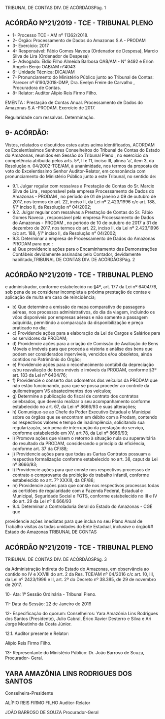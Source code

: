 TRIBUNAL DE CONTAS DIV. DE ACÓRDÃOSPág. 1

## ACÓRDÃO Nº21/2019 - TCE - TRIBUNAL PLENO

- 1- Processo TCE - AM nº 11362/2018.
- 2- Órgão: Processamento de Dados do Amazonas S.A - PRODAM
- 3- Exercício: 2017
- 4- Responsável: Fábio  Gomes  Naveca  (Ordenador  de  Despesa),  Marcio  Silva  de  Lira (Ordenador de Despesa)
- 5- Advogado: Eldio  Filho  Almeida  Barbosa  OAB/AM  -  N°  9492  e  Erlon  Angelin  Benjo OAB/AM n°4043
- 6- Unidade Técnica: DICAI/AM
- 7- Pronunciamento  do  Ministério  Público  junto  ao  Tribunal  de  Contas: Parecer  nº 6190/2018-DMP, Dra. Evelyn Freire de Carvalho , Procuradora de Contas.
- 8- Relator: Auditor Alípio Reis Firmo Filho.

EMENTA : Prestação de Contas Anual. Processamento  de  Dados  do  Amazonas  S.A -PRODAM. Exercício de 2017.

Regularidade com ressalvas. Determinação.

## 9- ACÓRDÃO:

Vistos, relatados e discutidos estes autos acima identificados, ACORDAM os Excelentíssimos Senhores Conselheiros do Tribunal de Contas do Estado do Amazonas, reunidos em Sessão do Tribunal Pleno , no exercício da competência atribuída pelos arts. 5º, II e 11, inciso III, alínea 'a', item 3, da Resolução n. 04/2002-TCE/AM, à unanimidade, nos termos da proposta de voto do Excelentíssimo Senhor Auditor-Relator, em consonância com pronunciamento do Ministério Público junto a este Tribunal, no sentido de:

- 9.1. Julgar regular com ressalvas a  Prestação de Contas do Sr. Marcio Silva de Lira , responsável pela empresa Processamento de Dados do Amazonas - PRODAM , no período de 01 de janeiro a 09 de outubro de 2017, nos termos do art. 22, inciso II, da Lei nº 2.423/1996 c/c art. 188, §1° inciso II, da Resolução n° 04/2002;
- 9.2. Julgar  regular  com  ressalvas a  Prestação  de  Contas  do Sr.  Fábio Gomes Naveca , responsável pela empresa Processamento de Dados do Amazonas - PRODAM , no período de 10 de outubro de 2017 a 31 de  dezembro  de  2017,  nos  termos  do  art.  22,  inciso  II,  da  Lei  nº 2.423/1996 c/c art. 188, §1° inciso II, da Resolução n° 04/2002;
- 9.3. Determinar a  empresa de Processamento de Dados do Amazonas PRODAM para que :
- a) Que providencie ações para o Encaminhamento das Demonstrações Contábeis devidamente assinadas pelo Contador, devidamente habilitado,TRIBUNAL DE CONTAS DIV. DE ACÓRDÃOSPág. 2

## ACÓRDÃO Nº21/2019 - TCE - TRIBUNAL PLENO

e administrador, conforme estabelecido no §4º, art. 177 da Lei nº 6404/76, sob pena de se considerar incompleta a próxima prestação de contas e aplicação de multa em caso de reincidência;

- b) Que determine a emissão de mapa comparativo de passagens aéreas, nos  processos  administrativos,  do  dia  da  viagem,  incluindo  os  vôos disponíveis por empresas aéreas e não somente a passagem adquirida, permitindo a comparação da disponibilização e preço praticado no dia;
- c) Providencie ações para a elaboração da Lei de Cargos e Salários para os servidores da PRODAM;
- d) Providencie ações para a criação de Comissão de Avaliação de Bens Móveis  e  Imóveis  para  que  proceda  a  vistoria  e  análise  dos  bens  que podem  ser  considerados  inservíveis,  vencidos  e/ou  obsoletos,  ainda contidos no Patrimônio do Órgão;
- e) Providencie ações para o reconhecimento contábil da depreciação e/ou reavaliação de bens móveis e imóveis da PRODAM, conforme §3º art. 183 da Lei nº 6404/76;
- f) Providencie o conserto dos odometros dos veículos da PRODAM que não  estão  funcionando,  para  que  se  possa  proceder  ao  controle  da quilometragem VS abastecimentos dos veículos;
- g) Determine a publicação do fiscal de contrato dos contratos celebrados, que deverão realizar o seu acompanhamento conforme estabelecido no art. 67, da Lei nº 8666/93 e suas alterações;
- h) Comunique-se  ao  Chefe  do  Poder  Executivo  Estadual  e  Municipal sobre os órgãos que se encontram em débito com a Prodam, contendo os respectivos valores e tempo de inadimplência, solicitando sua regularização, sob pena de interrupção da prestação do serviço, conforme estabelecido em XV, art 78, da Lei nº 8666/93;
- i) Promova ações que visem o retorno à situação nula ou superavitária do resultado da PRODAM, considerando o princípio da eficiência, conforme art. 37 da CF/88;
- j) Providencie  ações  para  que  todas  as  Cartas  Contratos  possuam  a respectiva formalização conforme estabelecido no art. 38, caput da Lei nº 8666/93;
- l) Providencie  ações  para  que  conste  nos  respectivos  processos  de contrato  o  comprovante  da  proibição  do  trabalho  infantil,  conforme estabelecido no art. 7º XXXIII, da CF/88;
- m) Providencie ações para que conste nos respectivos processos todas as  certidões  de  regularidade  com  a  Fazenda  Federal,  Estadual  e Municipal, Seguridade Social e FGTS, conforme estabelecido no III e IV do art. 29 da Lei nº 8.666/93
- 9.4. Determinar a Controladoria Geral do Estado do Amazonas - CGE que

providencie  ações  imediatas  para  que  inclua  no  seu  Plano  Anual  de Trabalho visitas às todas unidades do Ente Estadual, inclusive o órgão## Estado do Amazonas TRIBUNAL DE CONTAS

## ACÓRDÃO Nº21/2019 - TCE - TRIBUNAL PLENO

TRIBUNAL DE CONTAS DIV. DE ACÓRDÃOSPág. 3

da Administração Indireta do Estado do Amazonas, em observância ao contido no IV e XXVIII do art. 2 da Res. TCE/AM nº 04/2016 c/c art. 10, III,  da  Lei  nº  2423/1996  e  II,  art.  2º  do  Decreto  nº  38.385,  de  29  de novembro de 2017.

10-  Ata: 1ª Sessão Ordinária - Tribunal Pleno.

11-  Data da Sessão: 22 de Janeiro de 2019

12-  Especificação do quorum: Conselheiros: Yara Amazônia Lins Rodrigues dos Santos (Presidente), Julio Cabral, Érico Xavier Desterro e Silva e Ari Jorge Moutinho da Costa Júnior.

12.1. Auditor presente e Relator:

Alípio Reis Firmo Filho.

13-  Representante do Ministério Público: Dr. João Barroso de Souza, Procurador- Geral.

## YARA AMAZÔNIA LINS RODRIGUES DOS SANTOS

Conselheira-Presidente

ALÍPIO REIS FIRMO FILHO Auditor-Relator

JOÃO BARROSO DE SOUZA Procurador-Geral